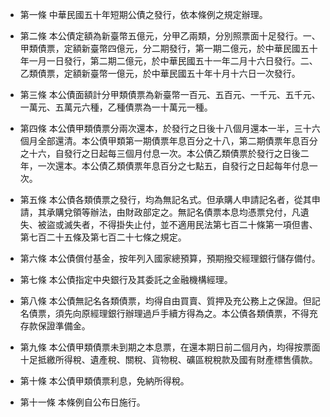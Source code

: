 * 第一條 中華民國五十年短期公債之發行，依本條例之規定辦理。

* 第二條 本公債定額為新臺幣五億元，分甲乙兩類，分別照票面十足發行。一、甲類債票，定額新臺幣四億元，分二期發行，第一期二億元，於中華民國五十年一月一日發行，第二期二億元，於中華民國五十一年二月十六日發行。二、乙類債票，定額新臺幣一億元，於中華民國五十年十月十六日一次發行。

* 第三條 本公債面額計分甲類債票為新臺幣一百元、五百元、一千元、五千元、一萬元、五萬元六種，乙種債票為一十萬元一種。

* 第四條 本公債甲類債票分兩次還本，於發行之日後十八個月還本一半，三十六個月全部還清。本公債甲類第一期債票年息百分之十八，第二期債票年息百分之十六，自發行之日起每三個月付息一次。本公債乙類債票於發行之日後二年，一次還本。本公債乙類債票年息百分之七點五，自發行之日起每年付息一次。

* 第五條 本公債各類債票之發行，均為無記名式。但承購人申請記名者，從其申請，其承購兌領等辦法，由財政部定之。無記名債票本息均憑票兌付，凡遺失、被盜或滅失者，不得掛失止付，並不適用民法第七百二十條第一項但書、第七百二十五條及第七百二十七條之規定。

* 第六條 本公債償付基金，按年列入國家總預算，預期撥交經理銀行儲存備付。

* 第七條 本公債指定中央銀行及其委託之金融機構經理。

* 第八條 本公債無記名各類債票，均得自由買賣、質押及充公務上之保證。但記名債票，須先向原經理銀行辦理過戶手續方得為之。本公債各類債票，不得充存款保證準備金。

* 第九條 本公債甲類債票未到期之本息票，在還本期日前二個月內，均得按票面十足抵繳所得稅、遺產稅、關稅、貨物稅、礦區稅稅款及國有財產標售價款。

* 第十條 本公債甲類債票利息，免納所得稅。

* 第十一條 本條例自公布日施行。

